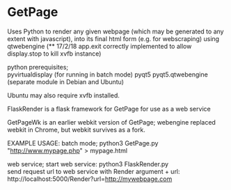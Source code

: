 # GetPage
Uses Python to render any given webpage (which may be generated to any extent with javascript), into its final html form (e.g. for webscraping) using qtwebengine
(** 17/2/18 app.exit correctly implemented to allow display.stop to kill xvfb instance)

python prerequisites;  
pyvirtualdisplay (for running in batch mode) 
pyqt5 
pyqt5.qtwebengine  (separate module in Debian and Ubuntu)

Ubuntu may also require xvfb installed.

FlaskRender is a flask framework for GetPage for use as a web service

GetPageWk is an earlier webkit version of GetPage;  webengine replaced webkit in Chrome, 
but webkit survives as a fork.

EXAMPLE USAGE: 
batch mode; python3 GetPage.py "http://www.mypage.php" > mypage.html

web service; 
start web service: python3 FlaskRender.py  
send request url to web service with Render argument + url: http://localhost:5000/Render?url=http://mywebpage.com



